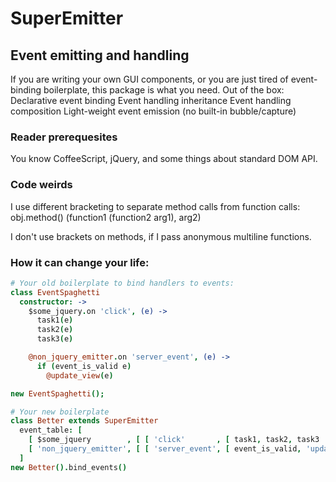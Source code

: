 # SuperEmitter
## Event emitting and handling
If you are writing your own GUI components, or you are just tired of 
event-binding boilerplate, this package is what you need.
Out of the box:
  Declarative event binding
  Event handling inheritance
  Event handling composition
  Light-weight event emission (no built-in bubble/capture)

### Reader prerequesites
You know CoffeeScript, jQuery, and some things about standard DOM API.

### Code weirds
I use different bracketing to separate method calls from function calls: 
  obj.method()
  (function1 (function2 arg1), arg2)

I don't use brackets on methods, if I pass anonymous multiline functions.

### How it can change your life:
```coffeescript
# Your old boilerplate to bind handlers to events:
class EventSpaghetti
  constructor: ->
    $some_jquery.on 'click', (e) ->
      task1(e)
      task2(e)
      task3(e)

    @non_jquery_emitter.on 'server_event', (e) ->
      if (event_is_valid e)
        @update_view(e)

new EventSpaghetti();

# Your new boilerplate
class Better extends SuperEmitter
  event_table: [ 
    [ $some_jquery        , [ [ 'click'       , [ task1, task2, task3           ] ] ] ],
    [ 'non_jquery_emitter', [ [ 'server_event', [ event_is_valid, 'update_view' ] ] ] ]
  ]
new Better().bind_events()
```
